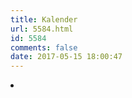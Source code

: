 ```yaml
---
title: Kalender
url: 5584.html
id: 5584
comments: false
date: 2017-05-15 18:00:47
---
```


<li>
<?php ec3_get_calendar(); ?>
</li>